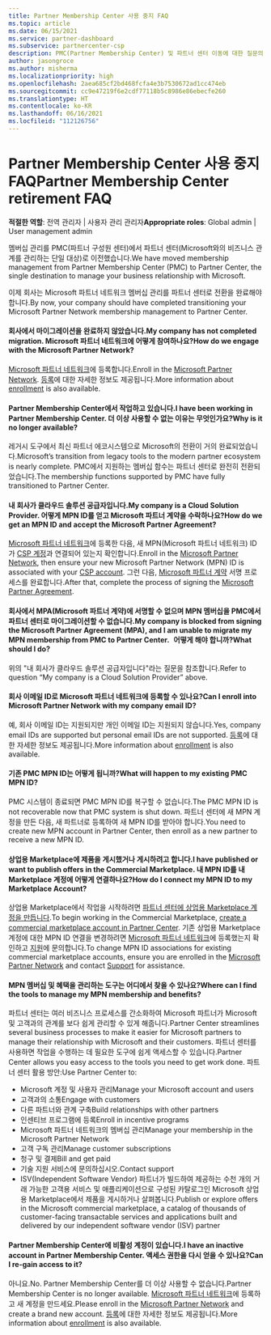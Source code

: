 ```yaml
---
title: Partner Membership Center 사용 중지 FAQ
ms.topic: article
ms.date: 06/15/2021
ms.service: partner-dashboard
ms.subservice: partnercenter-csp
description: PMC(Partner Membership Center) 및 파트너 센터 이동에 대한 질문의 답변을 얻습니다.
author: jasongroce
ms.author: misherma
ms.localizationpriority: high
ms.openlocfilehash: 2aea685cf2bd468fcfa4e3b7530672ad1cc474eb
ms.sourcegitcommit: cc9e47219f6e2cdf77118b5c8986e86ebecfe260
ms.translationtype: HT
ms.contentlocale: ko-KR
ms.lasthandoff: 06/16/2021
ms.locfileid: "112126756"
---
```

# <a name="partner-membership-center-retirement-faq"></a><span data-ttu-id="11114-103">Partner Membership Center 사용 중지 FAQ</span><span class="sxs-lookup"><span data-stu-id="11114-103">Partner Membership Center retirement FAQ</span></span>
<span data-ttu-id="11114-104">**적절한 역할**: 전역 관리자 | 사용자 관리 관리자</span><span class="sxs-lookup"><span data-stu-id="11114-104">**Appropriate roles**: Global admin | User management admin</span></span>

<span data-ttu-id="11114-105">멤버십 관리를 PMC(파트너 구성원 센터)에서 파트너 센터(Microsoft와의 비즈니스 관계를 관리하는 단일 대상)로 이전했습니다.</span><span class="sxs-lookup"><span data-stu-id="11114-105">We have moved membership management from Partner Membership Center (PMC) to Partner Center, the single destination to manage your business relationship with Microsoft.</span></span> 

<span data-ttu-id="11114-106">이제 회사는 Microsoft 파트너 네트워크 멤버십 관리를 파트너 센터로 전환을 완료해야 합니다.</span><span class="sxs-lookup"><span data-stu-id="11114-106">By now, your company should have completed transitioning your Microsoft Partner Network membership management to Partner Center.</span></span>

#### <a name="my-company-has-not-completed-migration-how-do-we-engage-with-the-microsoft-partner-network"></a><span data-ttu-id="11114-107">회사에서 마이그레이션을 완료하지 않았습니다.</span><span class="sxs-lookup"><span data-stu-id="11114-107">My company has not completed migration.</span></span> <span data-ttu-id="11114-108">Microsoft 파트너 네트워크에 어떻게 참여하나요?</span><span class="sxs-lookup"><span data-stu-id="11114-108">How do we engage with the Microsoft Partner Network?</span></span>
<span data-ttu-id="11114-109">[Microsoft 파트너 네트워크](https://partner.microsoft.com/dashboard/account/v3/enrollment/introduction/partnership)에 등록합니다.</span><span class="sxs-lookup"><span data-stu-id="11114-109">Enroll in the [Microsoft Partner Network](https://partner.microsoft.com/dashboard/account/v3/enrollment/introduction/partnership).</span></span> <span data-ttu-id="11114-110">[등록](mpn-create-a-partner-center-account.md)에 대한 자세한 정보도 제공됩니다.</span><span class="sxs-lookup"><span data-stu-id="11114-110">More information about [enrollment](mpn-create-a-partner-center-account.md) is also available.</span></span> 

#### <a name="i-have-been-working-in-partner-membership-center-why-is-it-no-longer-available"></a><span data-ttu-id="11114-111">Partner Membership Center에서 작업하고 있습니다.</span><span class="sxs-lookup"><span data-stu-id="11114-111">I have been working in Partner Membership Center.</span></span> <span data-ttu-id="11114-112">더 이상 사용할 수 없는 이유는 무엇인가요?</span><span class="sxs-lookup"><span data-stu-id="11114-112">Why is it no longer available?</span></span>
<span data-ttu-id="11114-113">레거시 도구에서 최신 파트너 에코시스템으로 Microsoft의 전환이 거의 완료되었습니다.</span><span class="sxs-lookup"><span data-stu-id="11114-113">Microsoft’s transition from legacy tools to the modern partner ecosystem is nearly complete.</span></span> <span data-ttu-id="11114-114">PMC에서 지원하는 멤버십 함수는 파트너 센터로 완전히 전환되었습니다.</span><span class="sxs-lookup"><span data-stu-id="11114-114">The membership functions supported by PMC have fully transitioned to Partner Center.</span></span>

#### <a name="my-company-is-a-cloud-solution-provider-how-do-we-get-an-mpn-id-and-accept-the-microsoft-partner-agreement"></a><span data-ttu-id="11114-115">내 회사가 클라우드 솔루션 공급자입니다.</span><span class="sxs-lookup"><span data-stu-id="11114-115">My company is a Cloud Solution Provider.</span></span> <span data-ttu-id="11114-116">어떻게 MPN ID를 얻고 Microsoft 파트너 계약을 수락하나요?</span><span class="sxs-lookup"><span data-stu-id="11114-116">How do we get an MPN ID and accept the Microsoft Partner Agreement?</span></span>
<span data-ttu-id="11114-117">[Microsoft 파트너 네트워크](https://partner.microsoft.com/dashboard/account/v3/enrollment/introduction/partnership)에 등록한 다음, 새 MPN(Microsoft 파트너 네트워크) ID가 [CSP 계정](update-your-partner-profile.md#update-your-mpn-id-associated-with-your-csp-account)과 연결되어 있는지 확인합니다.</span><span class="sxs-lookup"><span data-stu-id="11114-117">Enroll in the [Microsoft Partner Network](https://partner.microsoft.com/dashboard/account/v3/enrollment/introduction/partnership), then ensure your new Microsoft Partner Network (MPN) ID is associated with your [CSP account](update-your-partner-profile.md#update-your-mpn-id-associated-with-your-csp-account).</span></span> <span data-ttu-id="11114-118">그런 다음, [Microsoft 파트너 계약](microsoft-partner-agreement.md) 서명 프로세스를 완료합니다.</span><span class="sxs-lookup"><span data-stu-id="11114-118">After that, complete the process of signing the [Microsoft Partner Agreement](microsoft-partner-agreement.md).</span></span>

#### <a name="my-company-is-blocked-from-signing-the-microsoft-partner-agreement-mpa-and-i-am-unable-to-migrate-my-mpn-membership-from-pmc-to-partner-center-what-should-i-do"></a><span data-ttu-id="11114-119">회사에서 MPA(Microsoft 파트너 계약)에 서명할 수 없으며 MPN 멤버십을 PMC에서 파트너 센터로 마이그레이션할 수 없습니다.</span><span class="sxs-lookup"><span data-stu-id="11114-119">My company is blocked from signing the Microsoft Partner Agreement (MPA), and I am unable to migrate my MPN membership from PMC to Partner Center.</span></span> <span data-ttu-id="11114-120">  어떻게 해야 합니까?</span><span class="sxs-lookup"><span data-stu-id="11114-120">What should I do?</span></span>
<span data-ttu-id="11114-121">위의 "내 회사가 클라우드 솔루션 공급자입니다"라는 질문을 참조합니다.</span><span class="sxs-lookup"><span data-stu-id="11114-121">Refer to question “My company is a Cloud Solution Provider” above.</span></span>

#### <a name="can-i-enroll-into-microsoft-partner-network-with-my-company-email-id"></a><span data-ttu-id="11114-122">회사 이메일 ID로 Microsoft 파트너 네트워크에 등록할 수 있나요?</span><span class="sxs-lookup"><span data-stu-id="11114-122">Can I enroll into Microsoft Partner Network with my company email ID?</span></span>
<span data-ttu-id="11114-123">예, 회사 이메일 ID는 지원되지만 개인 이메일 ID는 지원되지 않습니다.</span><span class="sxs-lookup"><span data-stu-id="11114-123">Yes, company email IDs are supported but personal email IDs are not supported.</span></span> <span data-ttu-id="11114-124">[등록](mpn-create-a-partner-center-account.md)에 대한 자세한 정보도 제공됩니다.</span><span class="sxs-lookup"><span data-stu-id="11114-124">More information about [enrollment](mpn-create-a-partner-center-account.md) is also available.</span></span> 

#### <a name="what-will-happen-to-my-existing-pmc-mpn-id"></a><span data-ttu-id="11114-125">기존 PMC MPN ID는 어떻게 됩니까?</span><span class="sxs-lookup"><span data-stu-id="11114-125">What will happen to my existing PMC MPN ID?</span></span>
<span data-ttu-id="11114-126">PMC 시스템이 종료되면 PMC MPN ID를 복구할 수 없습니다.</span><span class="sxs-lookup"><span data-stu-id="11114-126">The PMC MPN ID is not recoverable now that PMC system is shut down.</span></span> <span data-ttu-id="11114-127">파트너 센터에 새 MPN 계정을 만든 다음, 새 파트너로 등록하여 새 MPN ID를 받아야 합니다.</span><span class="sxs-lookup"><span data-stu-id="11114-127">You need to create new MPN account in Partner Center, then enroll as a new partner to receive a new MPN ID.</span></span>

#### <a name="i-have-published-or-want-to-publish-offers-in-the-commercial-marketplace-how-do-i-connect-my-mpn-id-to-my-marketplace-account"></a><span data-ttu-id="11114-128">상업용 Marketplace에 제품을 게시했거나 게시하려고 합니다.</span><span class="sxs-lookup"><span data-stu-id="11114-128">I have published or want to publish offers in the Commercial Marketplace.</span></span> <span data-ttu-id="11114-129">내 MPN ID를 내 Marketplace 계정에 어떻게 연결하나요?</span><span class="sxs-lookup"><span data-stu-id="11114-129">How do I connect my MPN ID to my Marketplace Account?</span></span>
<span data-ttu-id="11114-130">상업용 Marketplace에서 작업을 시작하려면 [파트너 센터에 상업용 Marketplace 계정을 만듭니다](/azure/marketplace/create-account).</span><span class="sxs-lookup"><span data-stu-id="11114-130">To begin working in the Commercial Marketplace, [create a commercial marketplace account in Partner Center](/azure/marketplace/create-account).</span></span>
<span data-ttu-id="11114-131">기존 상업용 Marketplace 계정에 대한 MPN ID 연결을 변경하려면 [Microsoft 파트너 네트워크](https://partner.microsoft.com/dashboard/account/v3/enrollment/introduction/partnership)에 등록했는지 확인하고 [지원](https://partner.microsoft.com/support/?stage=2&topicid=e82f5aba-2576-3124-37e5-437532a50626)에 문의합니다.</span><span class="sxs-lookup"><span data-stu-id="11114-131">To change MPN ID associations for existing commercial marketplace accounts, ensure you are enrolled in the [Microsoft Partner Network](https://partner.microsoft.com/dashboard/account/v3/enrollment/introduction/partnership) and contact [Support](https://partner.microsoft.com/support/?stage=2&topicid=e82f5aba-2576-3124-37e5-437532a50626) for assistance.</span></span>

#### <a name="where-can-i-find-the-tools-to-manage-my-mpn-membership-and-benefits"></a><span data-ttu-id="11114-132">MPN 멤버십 및 혜택을 관리하는 도구는 어디에서 찾을 수 있나요?</span><span class="sxs-lookup"><span data-stu-id="11114-132">Where can I find the tools to manage my MPN membership and benefits?</span></span>
<span data-ttu-id="11114-133">파트너 센터는 여러 비즈니스 프로세스를 간소화하여 Microsoft 파트너가 Microsoft 및 고객과의 관계를 보다 쉽게 관리할 수 있게 해줍니다.</span><span class="sxs-lookup"><span data-stu-id="11114-133">Partner Center streamlines several business processes to make it easier for Microsoft partners to manage their relationship with Microsoft and their customers.</span></span> <span data-ttu-id="11114-134">파트너 센터를 사용하면 작업을 수행하는 데 필요한 도구에 쉽게 액세스할 수 있습니다.</span><span class="sxs-lookup"><span data-stu-id="11114-134">Partner Center allows you easy access to the tools you need to get work done.</span></span> <span data-ttu-id="11114-135">파트너 센터 활용 방안:</span><span class="sxs-lookup"><span data-stu-id="11114-135">Use Partner Center to:</span></span>
* <span data-ttu-id="11114-136">Microsoft 계정 및 사용자 관리</span><span class="sxs-lookup"><span data-stu-id="11114-136">Manage your Microsoft account and users</span></span>
* <span data-ttu-id="11114-137">고객과의 소통</span><span class="sxs-lookup"><span data-stu-id="11114-137">Engage with customers</span></span>
* <span data-ttu-id="11114-138">다른 파트너와 관계 구축</span><span class="sxs-lookup"><span data-stu-id="11114-138">Build relationships with other partners</span></span>
* <span data-ttu-id="11114-139">인센티브 프로그램에 등록</span><span class="sxs-lookup"><span data-stu-id="11114-139">Enroll in incentive programs</span></span>
* <span data-ttu-id="11114-140">Microsoft 파트너 네트워크의 멤버십 관리</span><span class="sxs-lookup"><span data-stu-id="11114-140">Manage your membership in the Microsoft Partner Network</span></span>
* <span data-ttu-id="11114-141">고객 구독 관리</span><span class="sxs-lookup"><span data-stu-id="11114-141">Manage customer subscriptions</span></span>
* <span data-ttu-id="11114-142">청구 및 결제</span><span class="sxs-lookup"><span data-stu-id="11114-142">Bill and get paid</span></span>
* <span data-ttu-id="11114-143">기술 지원 서비스에 문의하십시오.</span><span class="sxs-lookup"><span data-stu-id="11114-143">Contact support</span></span>
* <span data-ttu-id="11114-144">ISV(Independent Software Vendor) 파트너가 빌드하여 제공하는 수천 개의 거래 가능한 고객용 서비스 및 애플리케이션으로 구성된 카탈로그인 Microsoft 상업용 Marketplace에서 제품을 게시하거나 살펴봅니다.</span><span class="sxs-lookup"><span data-stu-id="11114-144">Publish or explore offers in the Microsoft commercial marketplace, a catalog of thousands of customer-facing transactable services and applications built and delivered by our independent software vendor (ISV) partner</span></span>

#### <a name="i-have-an-inactive-account-in-partner-membership-center-can-i-re-gain-access-to-it"></a><span data-ttu-id="11114-145">Partner Membership Center에 비활성 계정이 있습니다.</span><span class="sxs-lookup"><span data-stu-id="11114-145">I have an inactive account in Partner Membership Center.</span></span> <span data-ttu-id="11114-146">액세스 권한을 다시 얻을 수 있나요?</span><span class="sxs-lookup"><span data-stu-id="11114-146">Can I re-gain access to it?</span></span> 
<span data-ttu-id="11114-147">아니요.</span><span class="sxs-lookup"><span data-stu-id="11114-147">No.</span></span> <span data-ttu-id="11114-148">Partner Membership Center를 더 이상 사용할 수 없습니다.</span><span class="sxs-lookup"><span data-stu-id="11114-148">Partner Membership Center is no longer available.</span></span> <span data-ttu-id="11114-149">[Microsoft 파트너 네트워크](https://partner.microsoft.com/dashboard/account/v3/enrollment/introduction/partnership)에 등록하고 새 계정을 만드세요.</span><span class="sxs-lookup"><span data-stu-id="11114-149">Please enroll in the [Microsoft Partner Network](https://partner.microsoft.com/dashboard/account/v3/enrollment/introduction/partnership) and create a brand new account.</span></span> <span data-ttu-id="11114-150">[등록](mpn-create-a-partner-center-account.md)에 대한 자세한 정보도 제공됩니다.</span><span class="sxs-lookup"><span data-stu-id="11114-150">More information about [enrollment](mpn-create-a-partner-center-account.md) is also available.</span></span>
